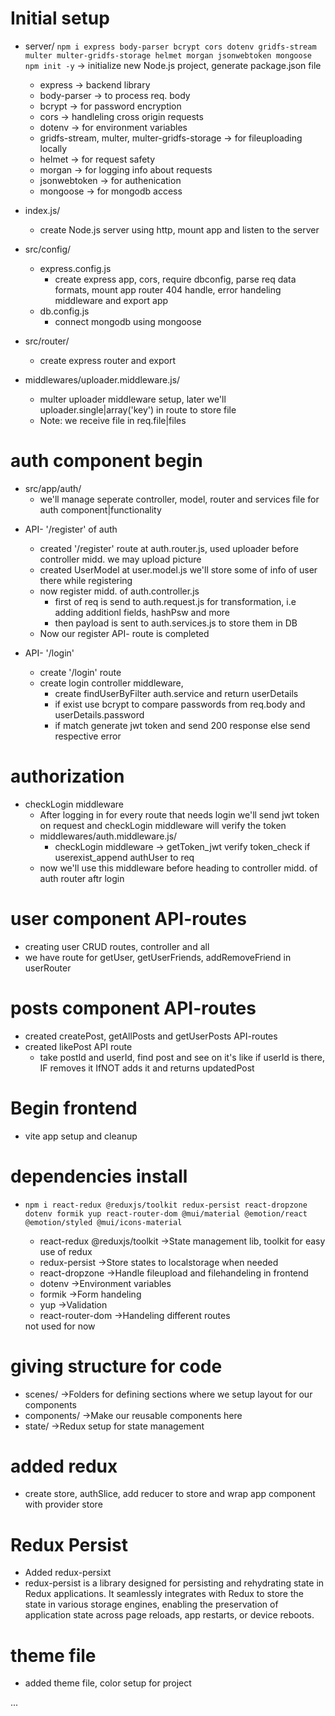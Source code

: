 # Initial setup
- server/
     `npm i express body-parser bcrypt cors dotenv gridfs-stream multer multer-gridfs-storage helmet morgan jsonwebtoken mongoose`
     `npm init -y` -> initialize new Node.js project, generate package.json file
    - express -> backend library
    - body-parser -> to process req. body
    - bcrypt -> for password encryption
    - cors -> handleling cross origin requests
    - dotenv -> for environment variables
    - gridfs-stream, multer, multer-gridfs-storage -> for fileuploading locally
    - helmet -> for request safety
    - morgan -> for logging info about requests
    - jsonwebtoken -> for authenication
    - mongoose -> for mongodb access

    
- index.js/
     - create Node.js server using http, mount app and listen to the server

- src/config/
     - express.config.js
          - create express app, cors, require dbconfig, parse req data formats, mount app router 404 handle, error handeling middleware and export app
     - db.config.js
          - connect mongodb using mongoose
- src/router/
     - create express router and export

- middlewares/uploader.middleware.js/
     - multer uploader middleware setup, later we'll uploader.single|array('key') in route to store file
     - Note: we receive file in req.file|files


# auth component begin

* src/app/auth/
     - we'll manage seperate controller, model, router and services file for auth component|functionality

- API- '/register' of auth 
     - created '/register' route at auth.router.js, used uploader before controller midd. we may upload picture
     - created UserModel at user.model.js we'll store some of info of user there while registering
     - now register midd. of auth.controller.js
          - first of req is send to auth.request.js for transformation, i.e adding additionl fields, hashPsw and more
          - then payload is sent to auth.services.js to store them in DB
     - Now our register API- route is completed

- API- '/login' 
     - create '/login' route
     - create login controller middleware,
          - create findUserByFilter auth.service and return userDetails
          - if exist use bcrypt to compare passwords from req.body and userDetails.password
          - if match generate jwt token and send 200 response else send respective error


# authorization 

* checkLogin middleware
     - After logging in for every route that needs login we'll send jwt token on request and checkLogin middleware will verify the token
     - middlewares/auth.middleware.js/
          - checkLogin middleware -> getToken_jwt verify token_check if userexist_append authUser to req
     - now we'll use this middleware before heading to controller midd. of auth router aftr login


# user component API-routes
- creating user CRUD routes, controller and all
- we have route for getUser, getUserFriends, addRemoveFriend in userRouter

# posts component API-routes
- created createPost, getAllPosts and getUserPosts API-routes
- created likePost API route
     - take postId and userId, find post and see on it's like if userId is there, IF removes it IfNOT adds it and returns updatedPost



# Begin frontend 
- vite app setup and cleanup

# dependencies install
- `npm i react-redux @reduxjs/toolkit redux-persist react-dropzone dotenv formik yup react-router-dom @mui/material @emotion/react @emotion/styled @mui/icons-material`

     - react-redux @reduxjs/toolkit ->State management lib, toolkit for easy use of redux
     - redux-persist ->Store states to localstorage when needed
     - react-dropzone ->Handle fileupload and filehandeling in frontend
     - dotenv ->Environment variables
     - formik ->Form handeling
     - yup ->Validation
     - react-router-dom ->Handeling different routes
     <!-- - @mui/material @emotion/react @emotion/styled @mui/icons-material ->Material UI -->   not used for now


# giving structure for code 
- scenes/  ->Folders for defining sections where we setup layout for our components
- components/ ->Make our reusable components here
- state/ ->Redux setup for state management  

# added redux 
- create store, authSlice, add reducer to store and wrap app component with provider store


# Redux Persist
- Added redux-persixt
- redux-persist is a library designed for persisting and rehydrating state in Redux applications.
 It seamlessly integrates with Redux to store the state in various storage engines, 
 enabling the preservation of application state across page reloads, app restarts, or device reboots.



# theme file
- added theme file, color setup for project

...